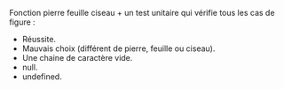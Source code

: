 Fonction pierre feuille ciseau + un test unitaire qui vérifie tous les cas de figure :
- Réussite.
- Mauvais choix (différent de pierre, feuille ou ciseau).
- Une chaine de caractère vide.
- null.
- undefined.
